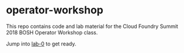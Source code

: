 # operator-workshop

This repo contains code and lab material for the Cloud Foundry Summit 2018 BOSH Operator Workshop class.

Jump into [lab-0][lab-0] to get ready.

[lab-0]: https://github.com/starkandwayne/operator-workshop/tree/master/student/lab-0
